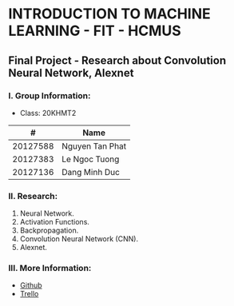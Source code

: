 # INTRODUCTION TO MACHINE LEARNING - FIT - HCMUS

## Final Project - Research about Convolution Neural Network, Alexnet

### I. Group Information:

- Class: 20KHMT2

#|Name
-|-
20127588|Nguyen Tan Phat
20127383|Le Ngoc Tuong
20127136|Dang Minh Duc

### II. Research:
1. Neural Network.
2. Activation Functions.
3. Backpropagation.
4. Convolution Neural Network (CNN).
5. Alexnet.

### III. More Information:
- [Github](https://github.com/lengoctuong/Prj-Research-Alexnet_Intro2ML)
- [Trello](https://trello.com/b/Uk7Q2UFo/machine-learning-research)
